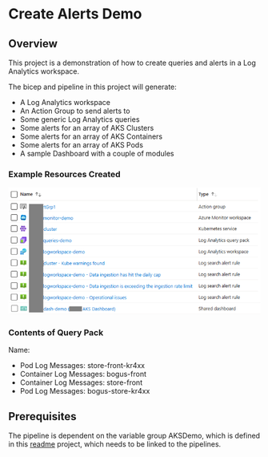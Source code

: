 # Create Alerts Demo

## Overview

This project is a demonstration of how to create queries and alerts in a Log Analytics workspace.

The bicep and pipeline in this project will generate:

- A Log Analytics workspace
- An Action Group to send alerts to
- Some generic Log Analytics queries
- Some alerts for an array of AKS Clusters
- Some alerts for an array of AKS Containers
- Some alerts for an array of AKS Pods
- A sample Dashboard with a couple of modules

### Example Resources Created

![Example](./docs/SampleResources.png)

### Contents of Query Pack

Name:

- Pod Log Messages: store-front-kr4xx
- Container Log Messages: bogus-front
- Container Log Messages: store-front
- Pod Log Messages: bogus-store-kr4xx

## Prerequisites

The pipeline is dependent on the variable group AKSDemo, which is defined in this [readme](.azdo/readme.md) project, which needs to be linked to the pipelines.
